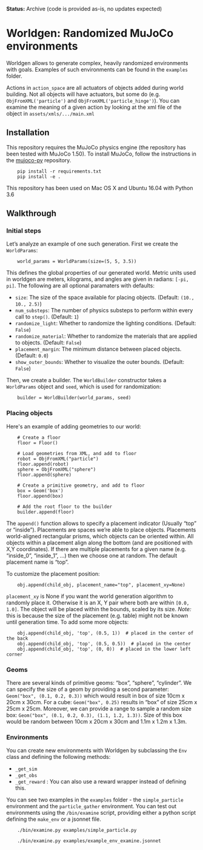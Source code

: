 **Status:** Archive (code is provided as-is, no updates expected)

# Worldgen: Randomized MuJoCo environments

Worldgen allows to generate complex, heavily randomized environments
with goals. Examples of such environments can be found in the `examples` folder.

Actions in `action_space` are all actuators of objects added during world building. Not all objects will have actuators, but some do (e.g. `ObjFromXML('particle')` and `ObjFromXML('particle_hinge')`). You can examine the meaning of a given action by looking at the xml file of the object in `assets/xmls/.../main.xml`

## Installation

This repository requires the MuJoCo physics engine (the repository has been tested with MuJoCo 1.50). To install MuJoCo, follow the instructions in the [mujoco-py](https://github.com/openai/mujoco-py/tree/1.50.1.0) repository.

```
    pip install -r requirements.txt
    pip install -e .
```

This repository has been used on Mac OS X and Ubuntu 16.04 with Python 3.6

## Walkthrough

### Initial steps

Let’s analyze an example of one such generation.  First we create the `WorldParams`:

```
    world_params = WorldParams(size=(5, 5, 3.5))
```

This defines the global properties of our generated world.
Metric units used in worldgen are meters, kilograms, and angles are given in radians: `[-pi, pi]`. 
The following are all optional paramaters with defaults:

-  `size`: The size of the space available for placing objects. (Default: `(10., 10., 2.5)`)
-  `num_substeps`: The number of physics substeps to perform within every call to `step()`. (Default: `1`)
-  `randomize_light`: Whether to randomize the lighting conditions. (Default: `False`)
-  `randomize_material`: Whether to randomize the materials that are applied to objects. (Default: `False`)
-  `placement_margin`: The minimum distance between placed objects. (Default: `0.0`)
-  `show_outer_bounds`: Whether to visualize the outer bounds. (Default: `False`)

Then, we create a builder. The `WorldBuilder` constructor takes a `WorldParams` object and `seed`, which is used for randomization:

```
	builder = WorldBuilder(world_params, seed)
```

### Placing objects

Here's an example of adding geometries to our world:

```
    # Create a floor
    floor = Floor()

    # Load geometries from XML, and add to floor
    robot = ObjFromXML("particle")
    floor.append(robot)
    sphere = ObjFromXML("sphere")
    floor.append(sphere)

    # Create a primitive geometry, and add to floor
    box = Geom('box')
    floor.append(box)

    # Add the root floor to the builder
    builder.append(floor)
```

The `append()` function allows to specify a placement indicator (Usually “top” or “inside”).
Placements are spaces we’re able to place objects. 
Placements world-aligned rectangular prisms, which objects can be oriented within.  All objects within a placement align along the bottom (and are positioned with X,Y coordinates).
If there are multiple placements for a given name (e.g. “inside\_0”, “inside\_1”, …) then we choose one at random.
The default placement name is “top”. 

To customize the placement position:

```
    obj.append(child_obj, placement_name="top", placement_xy=None)
```

`placement_xy` is None if you want the world generation algorithm to randomly place it.
Otherwise it is an X, Y pair where both are within `[0.0, 1.0]`.
The object will be placed within the bounds, scaled by its size.
*Note:* this is because the size of the placement (e.g. table) might not
be known until generation time. To add some more objects:

```
    obj.append(child_obj, 'top', (0.5, 1))  # placed in the center of the back
    obj.append(child_obj, 'top', (0.5, 0.5))  # placed in the center
    obj.append(child_obj, 'top', (0, 0))  # placed in the lower left corner
```

### Geoms

There are several kinds of primitive geoms: “box”, “sphere”, “cylinder”.
We can specify the size of a geom by providing a second parameter: `Geom("box", (0.1, 0.2, 0.3))` which would result in box of size 10cm x 20cm x 30cm.
For a cube: `Geom("box", 0.25)` results in “box” of size 25cm x 25cm x 25cm.
Moreover, we can provide a range to sample a random size box: `Geom("box", (0.1, 0.2, 0.3), (1.1, 1.2, 1.3))`.
Size of this box would be random between 10cm x 20cm x 30cm and 1.1m x 1.2m x 1.3m.

### Environments

You can create new environments with Worldgen by subclassing the `Env` class and defining the following methods:

- `_get_sim`
- `_get_obs`
- `_get_reward` : You can also use a reward wrapper instead of defining this.

You can see two examples in the `examples` folder - the `simple_particle` environment and the `particle_gather` environment.
You can test out environments using the `/bin/examine` script, providing either a python script defining the `make_env` or a jsonnet file.

```
    ./bin/examine.py examples/simple_particle.py
```

```
    ./bin/examine.py examples/example_env_examine.jsonnet
```
